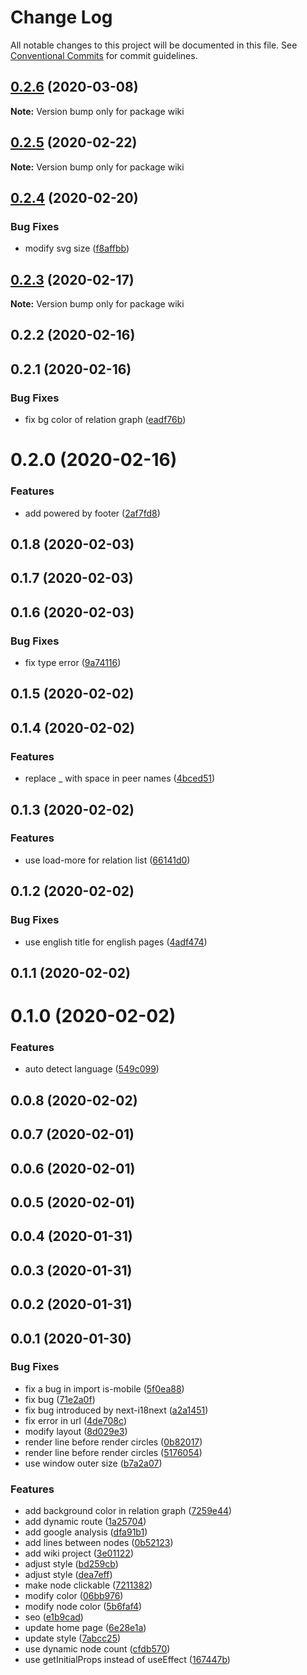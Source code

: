 # Change Log

All notable changes to this project will be documented in this file.
See [Conventional Commits](https://conventionalcommits.org) for commit guidelines.

## [0.2.6](https://github.com/aide-master/relations/compare/wiki@0.2.5...wiki@0.2.6) (2020-03-08)

**Note:** Version bump only for package wiki





## [0.2.5](https://github.com/aide-master/relations/compare/wiki@0.2.4...wiki@0.2.5) (2020-02-22)

**Note:** Version bump only for package wiki





## [0.2.4](https://github.com/aide-master/relations/compare/wiki@0.2.3...wiki@0.2.4) (2020-02-20)


### Bug Fixes

* modify svg size ([f8affbb](https://github.com/aide-master/relations/commit/f8affbb))





## [0.2.3](https://github.com/aide-master/relations/compare/wiki@0.2.2...wiki@0.2.3) (2020-02-17)

**Note:** Version bump only for package wiki





## 0.2.2 (2020-02-16)



## 0.2.1 (2020-02-16)


### Bug Fixes

* fix bg color of relation graph ([eadf76b](https://github.com/aide-master/relations/commit/eadf76b))



# 0.2.0 (2020-02-16)


### Features

* add powered by footer ([2af7fd8](https://github.com/aide-master/relations/commit/2af7fd8))



## 0.1.8 (2020-02-03)



## 0.1.7 (2020-02-03)



## 0.1.6 (2020-02-03)


### Bug Fixes

* fix type error ([9a74116](https://github.com/aide-master/relations/commit/9a74116))



## 0.1.5 (2020-02-02)



## 0.1.4 (2020-02-02)


### Features

* replace _ with space in peer names ([4bced51](https://github.com/aide-master/relations/commit/4bced51))



## 0.1.3 (2020-02-02)


### Features

* use load-more for relation list ([66141d0](https://github.com/aide-master/relations/commit/66141d0))



## 0.1.2 (2020-02-02)


### Bug Fixes

* use english title for english pages ([4adf474](https://github.com/aide-master/relations/commit/4adf474))



## 0.1.1 (2020-02-02)



# 0.1.0 (2020-02-02)


### Features

* auto detect language ([549c099](https://github.com/aide-master/relations/commit/549c099))



## 0.0.8 (2020-02-02)



## 0.0.7 (2020-02-01)



## 0.0.6 (2020-02-01)



## 0.0.5 (2020-02-01)



## 0.0.4 (2020-01-31)



## 0.0.3 (2020-01-31)



## 0.0.2 (2020-01-31)



## 0.0.1 (2020-01-30)


### Bug Fixes

* fix a bug in import is-mobile ([5f0ea88](https://github.com/aide-master/relations/commit/5f0ea88))
* fix bug ([71e2a0f](https://github.com/aide-master/relations/commit/71e2a0f))
* fix bug introduced by next-i18next ([a2a1451](https://github.com/aide-master/relations/commit/a2a1451))
* fix error in url ([4de708c](https://github.com/aide-master/relations/commit/4de708c))
* modify layout ([8d029e3](https://github.com/aide-master/relations/commit/8d029e3))
* render line before render circles ([0b82017](https://github.com/aide-master/relations/commit/0b82017))
* render line before render circles ([5176054](https://github.com/aide-master/relations/commit/5176054))
* use window outer size ([b7a2a07](https://github.com/aide-master/relations/commit/b7a2a07))


### Features

* add background color in relation graph ([7259e44](https://github.com/aide-master/relations/commit/7259e44))
* add dynamic route ([1a25704](https://github.com/aide-master/relations/commit/1a25704))
* add google analysis ([dfa91b1](https://github.com/aide-master/relations/commit/dfa91b1))
* add lines between nodes ([0b52123](https://github.com/aide-master/relations/commit/0b52123))
* add wiki project ([3e01122](https://github.com/aide-master/relations/commit/3e01122))
* adjust style ([bd259cb](https://github.com/aide-master/relations/commit/bd259cb))
* adjust style ([dea7eff](https://github.com/aide-master/relations/commit/dea7eff))
* make node clickable ([7211382](https://github.com/aide-master/relations/commit/7211382))
* modify color ([06bb976](https://github.com/aide-master/relations/commit/06bb976))
* modify node color ([5b6faf4](https://github.com/aide-master/relations/commit/5b6faf4))
* seo ([e1b9cad](https://github.com/aide-master/relations/commit/e1b9cad))
* update home page ([6e28e1a](https://github.com/aide-master/relations/commit/6e28e1a))
* update style ([7abcc25](https://github.com/aide-master/relations/commit/7abcc25))
* use dynamic node count ([cfdb570](https://github.com/aide-master/relations/commit/cfdb570))
* use getInitialProps instead of useEffect ([167447b](https://github.com/aide-master/relations/commit/167447b))
